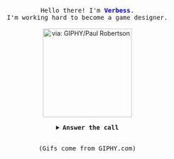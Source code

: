 <p align="center">
  <br />
  <samp>
    Hello there! I'm <b style="color:blue">Verbess</b>.
    <br />
    I'm working hard to become a game designer.
    <br />
  </samp>
  <br />
  <img src="https://media.giphy.com/media/l4q81TAbVZyWD4gMg/giphy.gif" alt="via: GIPHY/Paul Robertson" width="200" />
  <br />
</p>

<details align="center">
  <summary>
    <b>
      <samp>
        Answer the call
      </samp>
    </b>
  </summary>
  <samp>
    <b>
      <h2>Snake: Kept you waiting, huh?</h2>
    </b>
    <img src="https://media.giphy.com/media/mxIRHvYYyFT5m/giphy.gif" width="200" />
  </samp>
</details>
<br />

<p align="center">
<samp>
  (Gifs come from GIPHY.com)
  </samp>
</p>

<!-- [![Anurag's github stats](https://github-readme-stats.vercel.app/api?username=Verbess&hide=prs,contribs&show_icons=true&theme=buefy&count_private=true)](https://github.com/anuraghazra/github-readme-stats) -->
